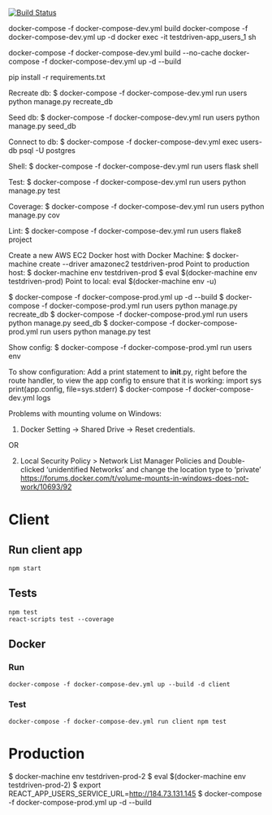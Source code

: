 [![Build Status](https://travis-ci.org/jurasan/testdriven.svg?branch=master)](https://travis-ci.org/jurasan/testdriven)

docker-compose -f docker-compose-dev.yml build
docker-compose -f docker-compose-dev.yml up -d
docker exec -it testdriven-app_users_1 sh

docker-compose -f docker-compose-dev.yml build --no-cache
docker-compose -f docker-compose-dev.yml up -d --build

pip install -r requirements.txt

Recreate db:
$ docker-compose -f docker-compose-dev.yml run users python manage.py recreate_db

Seed db:
$ docker-compose -f docker-compose-dev.yml run users python manage.py seed_db

Connect to db:
$ docker-compose -f docker-compose-dev.yml exec users-db psql -U postgres

Shell:
$ docker-compose -f docker-compose-dev.yml run users flask shell

Test:
$ docker-compose -f docker-compose-dev.yml run users python manage.py test

Coverage:
$ docker-compose -f docker-compose-dev.yml run users python manage.py cov

Lint:
$ docker-compose -f docker-compose-dev.yml run users flake8 project

Create a new AWS EC2 Docker host with Docker Machine:
$ docker-machine create --driver amazonec2 testdriven-prod
Point to production host:
$ docker-machine env testdriven-prod
$ eval $(docker-machine env testdriven-prod)
Point to local:
eval $(docker-machine env -u)

$ docker-compose -f docker-compose-prod.yml up -d --build
$ docker-compose -f docker-compose-prod.yml run users python manage.py recreate_db
$ docker-compose -f docker-compose-prod.yml run users python manage.py seed_db
$ docker-compose -f docker-compose-prod.yml run users python manage.py test

Show config:
$ docker-compose -f docker-compose-prod.yml run users env

To show configuration:
Add a print statement to **init**.py, right before the route handler, to view the app config to ensure that it is working:
import sys
print(app.config, file=sys.stderr)
$ docker-compose -f docker-compose-dev.yml logs

Problems with mounting volume on Windows:

1.  Docker Setting -> Shared Drive -> Reset credentials.

OR

2.  Local Security Policy > Network List Manager Policies and Double-clicked ‘unidentified Networks’ and change the location type to ‘private’
    https://forums.docker.com/t/volume-mounts-in-windows-does-not-work/10693/92

# Client

## Run client app

`npm start`

## Tests

```
npm test
react-scripts test --coverage
```

## Docker

### Run

`docker-compose -f docker-compose-dev.yml up --build -d client`

### Test

`docker-compose -f docker-compose-dev.yml run client npm test`

# Production

$ docker-machine env testdriven-prod-2
$ eval $(docker-machine env testdriven-prod-2)
$ export REACT_APP_USERS_SERVICE_URL=http://184.73.131.145
$ docker-compose -f docker-compose-prod.yml up -d --build
